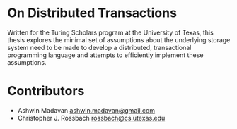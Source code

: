 # On Distributed Transactions
Written for the Turing Scholars program at the University of Texas, this thesis explores the
minimal set of assumptions about the underlying storage system need to be made to develop a
distributed, transactional programming language and attempts to efficiently implement these
assumptions.

# Contributors
- Ashwin Madavan <ashwin.madavan@gmail.com>
- Christopher J. Rossbach <rossbach@cs.utexas.edu>
